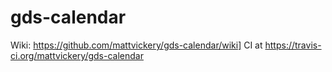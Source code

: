 # gds-calendar

Wiki: https://github.com/mattvickery/gds-calendar/wiki]
CI at https://travis-ci.org/mattvickery/gds-calendar
